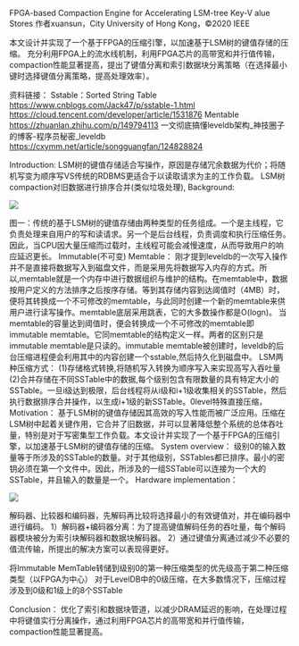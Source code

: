 FPGA-based Compaction Engine for Accelerating LSM-tree Key-V alue Stores
作者xuansun，City University of Hong Kong，©2020 IEEE

本文设计并实现了一个基于FPGA的压缩引擎，以加速基于LSM树的键值存储的压缩。
充分利用FPGA上的流水线机制，利用FPGA芯片的高带宽和并行值传输，compaction性能显著提高，提出了键值分离和索引数据块分离策略（在选择最小键时选择键值分离策略，提高处理效率）。

资料链接：
Sstable：Sorted String Table
https://www.cnblogs.com/Jack47/p/sstable-1.html
https://cloud.tencent.com/developer/article/1531876
Mentable
https://zhuanlan.zhihu.com/p/149794113
一文彻底搞懂leveldb架构_神技圈子的博客-程序员秘密_leveldb
https://cxymm.net/article/songguangfan/124828824

Introduction:
LSM树的键值存储适合写操作，原因是存储冗余数据为代价；将随机写变为顺序写VS传统的RDBMS更适合于以读取请求为主的工作负载。
LSM树compaction对旧数据进行排序合并(类似垃圾处理),
Background:

![](C:\Users\AnKang\Desktop\图片1.png)

图一：传统的基于LSM树的键值存储由两种类型的任务组成。一个是主线程，它负责处理来自用户的写和读请求。另一个是后台线程，负责调度和执行压缩任务。因此，当CPU因大量压缩而过载时，主线程可能会减慢速度，从而导致用户的响应延迟更长。
Immutable(不可变) Memtable：
刚才提到leveldb的一次写入操作并不是直接将数据写入到磁盘文件，而是采用先将数据写入内存的方式。所以,memtable就是一个内存中进行数据组织与维护的结构。在memtable中，数据按用户定义的方法排序之后按序存储。等到其存储内容到达阈值时（4MB）时，便将其转换成一个不可修改的memtable，与此同时创建一个新的memtable来供用户进行读写操作。memtable底层采用跳表，它的大多数操作都是O(logn)。
当memtable的容量达到阈值时，便会转换成一个不可修改的memtable即immutable memtable。它同memtable的结构定义一样。两者的区别只是immutable memtable是只读的。immutable memtable被创建时，leveldb的后台压缩进程便会利用其中的内容创建一个sstable,然后持久化到磁盘中。
LSM两种压缩方式：
(1)存储格式转换,将随机写入转换为顺序写入来实现高写入吞吐量
(2)合并存储在不同SSTable中的数据,每个级别包含有限数量的具有特定大小的SSTable。一旦i级达到极限，后台线程将从i级和i+1级收集相关的SSTable，然后执行数据排序合并操作，以生成i+1级的新SSTable。0level特殊直接压缩，
Motivation：
基于LSM树的键值存储因其高效的写入性能而被广泛应用。压缩在LSM树中起着关键作用，它合并了旧数据，并可以显著降低整个系统的总体吞吐量，特别是对于写密集型工作负载。本文设计并实现了一个基于FPGA的压缩引擎，以加速基于LSM树的键值存储的压缩。
System overview：
级别0的输入数量等于所涉及的SSTable的数量。对于其他级别，SSTables都已排序。最小的密钥必须在第一个文件中。因此，所涉及的一组SSTable可以连接为一个大的SSTable，并且输入的数量是一个。
Hardware implementation：

![](C:\Users\AnKang\Desktop\图片2.png)

解码器、比较器和编码器，先解码再比较将选择最小的有效键值对，并在编码器中进行编码。
1）解码器+编码器分离：为了提高键值解码任务的吞吐量，每个解码器模块被分为索引块解码器和数据块解码器。
2）通过键值分离通过减少不必要的值流传输，所提出的解决方案可以表现得更好。

将Immutable MemTable转储到级别0的第一种压缩类型的优先级高于第二种压缩类型（以FPGA为中心）
对于LevelDB中的0级压缩，在大多数情况下，压缩过程涉及到0级和1级上的8个SSTable

Conclusion：
优化了索引和数据块管道，以减少DRAM延迟的影响，在处理过程中将键值实行分离操作，通过利用FPGA芯片的高带宽和并行值传输，compaction性能显著提高。